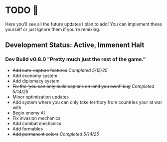 # TODO 🚧

Here you'll see all the future updates I plan to add! You can implement these yourself or just ignore them if you're remixing.

## Development Status: Active, Immenent Halt

### Dev Build v0.8.0 "Pretty much just the rest of the game."

- ~~Add auto-capture features~~ _Completed 5/15/25_
- Add economy system
- Add diplomacy system
- ~~Fix the 'you can only build capitals on land you own!' bug~~ _Completed 5/14/25_
- Minor optimization updates
- Add system where you can only take territory from countries your at war with
- Begin enemy AI
- Fix invasion mechanics
- Add combat mechanics
- Add formables
- ~~Add permanent colors~~ _Completed 5/14/25_
